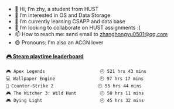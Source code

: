 - 👋 Hi, I’m zhy, a student from HUST
- 👀 I’m interested in OS and Data Storage
- 🌱 I’m currently learning CSAPP and data base
- 💞️ I’m looking to collaborate on HUST assignments :(
- 📫 How to reach me: send email to zhanghongyu0501@qq.com
- 😄 Pronouns: I'm also an ACGN lover

<!---
- ⚡ Fun fact: ...
--->
<!---
zhy617/zhy617 is a ✨ special ✨ repository because its `README.md` (this file) appears on your GitHub profile.
You can click the Preview link to take a look at your changes.
--->

<!-- steam-box start -->
#### <a href="https://gist.github.com/441944f130dd5c4f3aee8056c837f8e6" target="_blank">🎮 Steam playtime leaderboard</a>
```text
🎮 Apex Legends                     🕘 521 hrs 43 mins
💻 Wallpaper Engine                 🕘 97 hrs 17 mins
🔫 Counter-Strike 2                 🕘 55 hrs 44 mins
🎮 The Witcher 3: Wild Hunt         🕘 50 hrs 11 mins
🎮 Dying Light                      🕘 45 hrs 32 mins
```
<!-- Powered by https://github.com/YouEclipse/steam-box . -->
<!-- steam-box end -->
